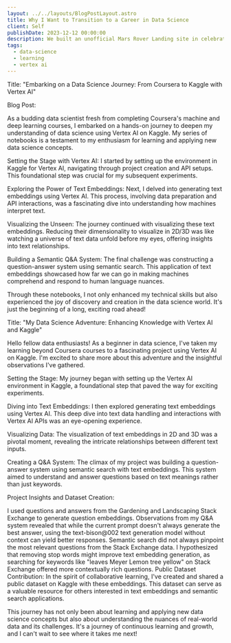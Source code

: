 ```yaml
---
layout: ../../layouts/BlogPostLayout.astro
title: Why I Want to Transition to a Career in Data Science
client: Self
publishDate: 2023-12-12 00:00:00
description: We built an unofficial Mars Rover Landing site in celebration of NASA’s Perseverance Rover.
tags:
  - data-science
  - learning
  - vertex ai
---
```


Title: "Embarking on a Data Science Journey: From Coursera to Kaggle with Vertex AI"

Blog Post:

As a budding data scientist fresh from completing Coursera's machine and deep learning courses, I embarked on a hands-on journey to deepen my understanding of data science using Vertex AI on Kaggle. My series of notebooks is a testament to my enthusiasm for learning and applying new data science concepts.

Setting the Stage with Vertex AI: I started by setting up the environment in Kaggle for Vertex AI, navigating through project creation and API setups. This foundational step was crucial for my subsequent experiments.

Exploring the Power of Text Embeddings: Next, I delved into generating text embeddings using Vertex AI. This process, involving data preparation and API interactions, was a fascinating dive into understanding how machines interpret text.

Visualizing the Unseen: The journey continued with visualizing these text embeddings. Reducing their dimensionality to visualize in 2D/3D was like watching a universe of text data unfold before my eyes, offering insights into text relationships.

Building a Semantic Q&A System: The final challenge was constructing a question-answer system using semantic search. This application of text embeddings showcased how far we can go in making machines comprehend and respond to human language nuances.

Through these notebooks, I not only enhanced my technical skills but also experienced the joy of discovery and creation in the data science world. It's just the beginning of a long, exciting road ahead!

Title: "My Data Science Adventure: Enhancing Knowledge with Vertex AI and Kaggle"

Hello fellow data enthusiasts! As a beginner in data science, I've taken my learning beyond Coursera courses to a fascinating project using Vertex AI on Kaggle. I'm excited to share more about this adventure and the insightful observations I've gathered.

Setting the Stage: My journey began with setting up the Vertex AI environment in Kaggle, a foundational step that paved the way for exciting experiments.

Diving into Text Embeddings: I then explored generating text embeddings using Vertex AI. This deep dive into text data handling and interactions with Vertex AI APIs was an eye-opening experience.

Visualizing Data: The visualization of text embeddings in 2D and 3D was a pivotal moment, revealing the intricate relationships between different text inputs.

Creating a Q&A System: The climax of my project was building a question-answer system using semantic search with text embeddings. This system aimed to understand and answer questions based on text meanings rather than just keywords.

Project Insights and Dataset Creation:

I used questions and answers from the Gardening and Landscaping Stack Exchange to generate question embeddings.
Observations from my Q&A system revealed that while the current prompt doesn't always generate the best answer, using the text-bison@002 text generation model without context can yield better responses.
Semantic search did not always pinpoint the most relevant questions from the Stack Exchange data.
I hypothesized that removing stop words might improve text embedding generation, as searching for keywords like "leaves Meyer Lemon tree yellow" on Stack Exchange offered more contextually rich questions.
Public Dataset Contribution:
In the spirit of collaborative learning, I've created and shared a public dataset on Kaggle with these embeddings. This dataset can serve as a valuable resource for others interested in text embeddings and semantic search applications.

This journey has not only been about learning and applying new data science concepts but also about understanding the nuances of real-world data and its challenges. It's a journey of continuous learning and growth, and I can't wait to see where it takes me next!
